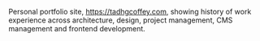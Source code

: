 Personal portfolio site, https://tadhgcoffey.com, showing history of work experience across architecture, design, project management, CMS management and frontend development.
